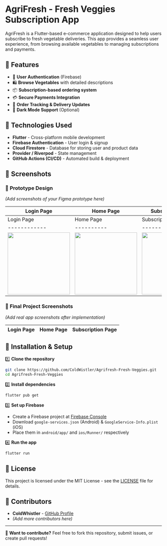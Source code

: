 # AgriFresh - Fresh Veggies Subscription App

AgriFresh is a Flutter-based e-commerce application designed to help users subscribe to fresh vegetable deliveries. This app provides a seamless user experience, from browsing available vegetables to managing subscriptions and payments.

## 📌 Features

- 📱 **User Authentication** (Firebase)
- 🛍️ **Browse Vegetables** with detailed descriptions
- 📦 **Subscription-based ordering system**
- 💳 **Secure Payments Integration**
- 📍 **Order Tracking & Delivery Updates**
- 🌙 **Dark Mode Support** (Optional)

## 🚀 Technologies Used

- **Flutter** - Cross-platform mobile development
- **Firebase Authentication** - User login & signup
- **Cloud Firestore** - Database for storing user and product data
- **Provider / Riverpod** - State management
- **GitHub Actions (CI/CD)** - Automated build & deployment

## 📸 Screenshots

### 🎨 **Prototype Design**
_(Add screenshots of your Figma prototype here)_

| Login Page | Home Page | Subscription Page |
|------------|----------|------------------|
| Login Page | Home Page | Subscription Page |
|------------|----------|------------------|
| <img src="https://github.com/user-attachments/assets/5dfa102c-95fb-4708-a4ea-7b6949a8a384" width="200"> | <img src="https://github.com/user-attachments/assets/1e06a9a8-c41a-483d-b030-1b9fe56854ec" width="200"> | <img src="https://github.com/user-attachments/assets/f6800f1c-2a4e-437a-9519-5ac7665a42cd" width="200"> |


### 📱 **Final Project Screenshots**
_(Add real app screenshots after implementation)_

| Login Page | Home Page | Subscription Page |
|------------|----------|------------------|


## 🔧 Installation & Setup

1️⃣ **Clone the repository**
```sh
git clone https://github.com/ColdWistler/Agrifresh-Fresh-Veggies.git
cd Agrifresh-Fresh-Veggies
```

2️⃣ **Install dependencies**
```sh
flutter pub get
```

3️⃣ **Set up Firebase**
- Create a Firebase project at [Firebase Console](https://console.firebase.google.com/)
- Download `google-services.json` (Android) & `GoogleService-Info.plist` (iOS)
- Place them in `android/app/` and `ios/Runner/` respectively

4️⃣ **Run the app**
```sh
flutter run
```

## 📜 License
This project is licensed under the MIT License - see the [LICENSE](LICENSE) file for details.

## 🙌 Contributors
- **ColdWhistler** - [GitHub Profile](https://github.com/ColdWhistler)
- _(Add more contributors here)_

---
📢 **Want to contribute?**
Feel free to fork this repository, submit issues, or create pull requests!
